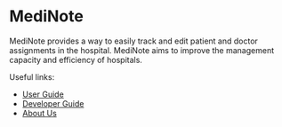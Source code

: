 # MediNote

MediNote provides a way to easily track and edit patient and doctor assignments in the hospital.
MediNote aims to improve the management capacity and efficiency of hospitals.

Useful links:
* [User Guide](UserGuide.md)
* [Developer Guide](DeveloperGuide.md)
* [About Us](AboutUs.md)
